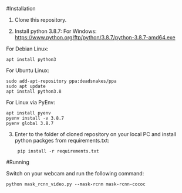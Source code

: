 #Installation

1. Clone this repository.

2. Install python 3.8.7:
For Windows:
   https://www.python.org/ftp/python/3.8.7/python-3.8.7-amd64.exe
   
For Debian Linux:

    apt install python3

For Ubuntu Linux:

    sudo add-apt-repository ppa:deadsnakes/ppa
    sudo apt update
    apt install python3.8

For Linux via PyEnv:

    apt install pyenv
    pyenv install -v 3.8.7
    pyenv global 3.8.7

3. Enter to the folder of cloned repository on your local PC and install python packges from requirements.txt:
   
        pip install -r requirements.txt

#Running

Switch on your webcam and run the following command:

    python mask_rcnn_video.py --mask-rcnn mask-rcnn-cococ